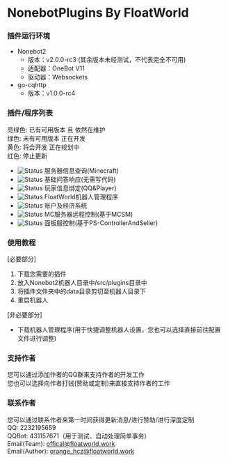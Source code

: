 # NonebotPlugins By FloatWorld

### 插件运行环境
- Nonebot2 
  - 版本：v2.0.0-rc3 (其余版本未经测试，不代表完全不可用)
  - 适配器：OneBot V11
  - 驱动器：Websockets
- go-cqhttp
  - 版本：v1.0.0-rc4

### 插件/程序列表
亮绿色: 已有可用版本 且 依然在维护  
绿色: 未有可用版本 正在开发  
黄色: 将会开发 正在规划中  
红色: 停止更新
- ![Status](https://img.shields.io/badge/Info-v0.3-brightgreen) 服务器信息查询(Minecraft)
- ![Status](https://img.shields.io/badge/Info-v0.1-brightgreen) 基础问答响应(无需写代码)
- ![Status](https://img.shields.io/badge/Info-正在开发-green) 玩家信息绑定(QQ&Player)
- ![Status](https://img.shields.io/badge/Info-等待开发-yellow) FloatWorld机器人管理程序
- ![Status](https://img.shields.io/badge/Info-等待开发-yellow) 账户及经济系统
- ![Status](https://img.shields.io/badge/Info-等待开发-yellow) MC服务器远程控制(基于MCSM)
- ![Status](https://img.shields.io/badge/Info-等待开发-yellow) 面板服控制(基于PS-ControllerAndSeller)

### 使用教程
[必要部分]  
1. 下载您需要的插件
2. 放入Nonebot2机器人目录中/src/plugins目录中
3. 将插件文件夹中的data目录剪切至机器人目录下
4. 重启机器人  

[非必要部分]
- 下载机器人管理程序(用于快捷调整机器人设置，您也可以选择直接前往配置文件进行调整)

### 支持作者
您可以通过添加作者的QQ群来支持作者的开发工作  
您也可以选择向作者打钱(赞助或定制)来直接支持作者的工作

### 联系作者
您可以通过联系作者来第一时间获得更新消息/进行赞助/进行深度定制  
QQ: 2232195659  
QQBot: 431157671（用于测试、自动处理简单事务）  
Email(Team): offical@floatworld.work  
Email(Author): orange_hcz@floatworld.work
